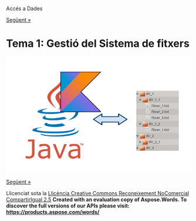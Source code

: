Accés a Dades


[Següent »](objectius.md)
# <a name="main"></a>**Tema 1: Gestió del Sistema de fitxers**


![ref1](T1_Portada.png)

[Següent »](objectius.md)

Llicenciat sota la [Llicència Creative Commons Reconeixement NoComercial CompartirIgual 2.5](http://creativecommons.org/licenses/by-nc-sa/2.5/)
**Created with an evaluation copy of Aspose.Words. To discover the full versions of our APIs please visit: https://products.aspose.com/words/**
